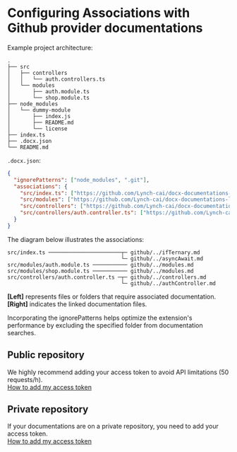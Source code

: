 # Configuring Associations with Github provider documentations

Example project architecture:
```
.
├── src
│   ├── controllers
│   │   └── auth.controllers.ts
│   └── modules
│       ├── auth.module.ts
│       └── shop.module.ts
├── node_modules
│   └── dummy-module
│       ├── index.js
│       ├── README.md
│       └── license
├── index.ts
├── .docx.json
└── README.md
```

`.docx.json`:
```json
{
  "ignorePatterns": ["node_modules", ".git"],
  "associations": {
    "src/index.ts": ["https://github.com/Lynch-cai/docx-documentations-local-template/blob/main/documentations/ifTernary.md", "https://github.com/Lynch-cai/docx-documentations-local-template/blob/main/documentations/asyncAwait.md"],
    "src/modules": ["https://github.com/Lynch-cai/docx-documentations-local-template/blob/main/documentations/modules.md"],
    "src/controllers": ["https://github.com/Lynch-cai/docx-documentations-local-template/blob/main/documentations/controllers/controllers.md"],
    "src/controllers/auth.controller.ts": ["https://github.com/Lynch-cai/docx-documentations-local-template/blob/main/documentations/controllers/authControllers.md"]
  }
}
```

The diagram below illustrates the associations:
```
src/index.ts ───────────────────────┬─ github/../ifTernary.md
                                    └─ github/../asyncAwait.md
src/modules/auth.module.ts ─────────── github/../modules.md
src/modules/shop.module.ts ─────────── github/../modules.md
src/controllers/auth.controller.ts ─┬─ github/../controllers.md
                                    └─ github/../authController.md
```
**[Left]** represents files or folders that require associated documentation.<br/>
**[Right]** indicates the linked documentation files.

Incorporating the ignorePatterns helps optimize the extension's performance by excluding the specified folder from documentation searches.

## Public repository
We highly recommend adding your access token to avoid API limitations (50 requests/h). <br />
[How to add my access token](/README.md#how-to-add-your-access-token)

## Private repository
If your documentations are on a private repository, you need to add your access token. <br />
[How to add my access token](/README.md#how-to-add-your-access-token)